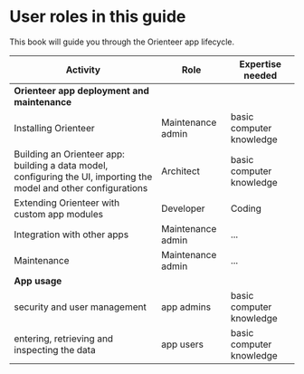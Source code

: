 # User roles in this guide

This book will guide you through the Orienteer app lifecycle.

| Activity | Role | Expertise needed |
| -- | -- | -- |
| **Orienteer app deployment and maintenance** |  |  |
| Installing Orienteer | Maintenance admin | basic computer knowledge |
| Building an Orienteer app: building a data model, configuring the UI, importing the model and other configurations | Architect | basic computer knowledge |
| Extending Orienteer with custom app modules | Developer | Coding |
| Integration with other apps | Maintenance admin | ... |
| Maintenance | Maintenance admin | ... |
| **App usage** |  ||
| security and user management | app admins |basic computer knowledge|
| entering, retrieving and inspecting the data | app users |basic computer knowledge|